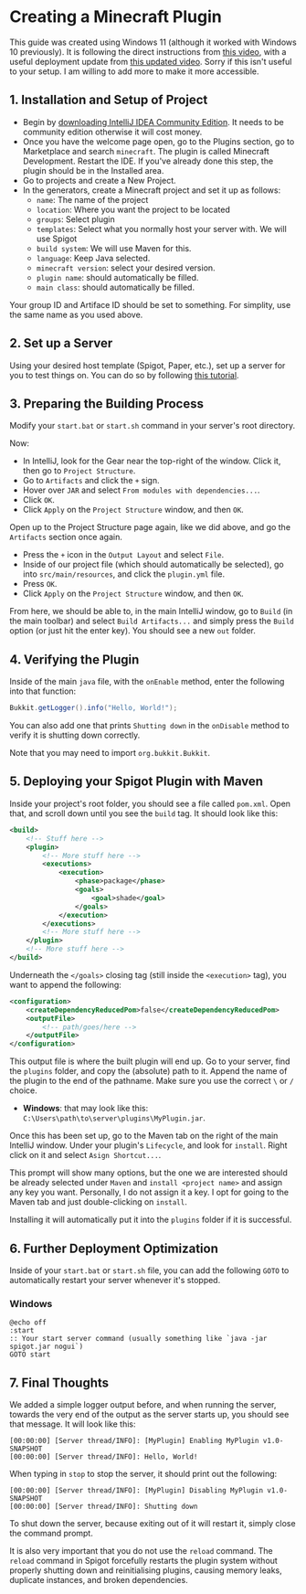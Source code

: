 # Creating a Minecraft Plugin

This guide was created using Windows 11 (although it worked with Windows 10 previously). It is following the direct instructions from [this video](https://www.youtube.com/watch?v=YOBt2SABHlM), with a useful deployment update from [this updated video](https://www.youtube.com/watch?v=XslTgP6Fgz4&t=0s). Sorry if this isn't useful to your setup. I am willing to add more to make it more accessible.

## 1. Installation and Setup of Project

- Begin by [downloading IntelliJ IDEA Community Edition](https://www.jetbrains.com/help/idea/installation-guide.html). It needs to be community edition otherwise it will cost money.
- Once you have the welcome page open, go to the Plugins section, go to Marketplace and search `minecraft`. The plugin is called Minecraft Development. Restart the IDE. If you've already done this step, the plugin should be in the Installed area.
- Go to projects and create a New Project.
- In the generators, create a Minecraft project and set it up as follows:
  - `name`: The name of the project
  - `location`: Where you want the project to be located
  - `groups`: Select plugin
  - `templates`: Select what you normally host your server with. We will use Spigot
  - `build system`: We will use Maven for this.
  - `language`: Keep Java selected.
  - `minecraft version`: select your desired version.
  - `plugin name`: should automatically be filled.
  - `main class`: should automatically be filled.

Your group ID and Artiface ID should be set to something. For simplity, use the same name as you used above.

## 2. Set up a Server

Using your desired host template (Spigot, Paper, etc.), set up a server for you to test things on. You can do so by following [this tutorial](/workflows/#/computing/minecraft/Setting-Up-a-Minecraft-Server).

## 3. Preparing the Building Process

Modify your `start.bat` or `start.sh` command in your server's root directory.

Now:
- In IntelliJ, look for the Gear near the top-right of the window. Click it, then go to `Project Structure`.
- Go to `Artifacts` and click the `+` sign.
- Hover over `JAR` and select `From modules with dependencies...`.
- Click `OK`.
- Click `Apply` on the `Project Structure` window, and then `OK`.

Open up to the Project Structure page again, like we did above, and go the `Artifacts` section once again.
- Press the `+` icon in the `Output Layout` and select `File`.
- Inside of our project file (which should automatically be selected), go into `src/main/resources`, and click the `plugin.yml` file.
- Press `OK`.
- Click `Apply` on the `Project Structure` window, and then `OK`.

From here, we should be able to, in the main IntelliJ window, go to `Build` (in the main toolbar) and select `Build Artifacts...` and simply press the `Build` option (or just hit the enter key). You should see a new `out` folder.

## 4. Verifying the Plugin

Inside of the main `java` file, with the `onEnable` method, enter the following into that function:

```java
Bukkit.getLogger().info("Hello, World!");
```

You can also add one that prints `Shutting down` in the `onDisable` method to verify it is shutting down correctly.

Note that you may need to import `org.bukkit.Bukkit`.

## 5. Deploying your Spigot Plugin with Maven

Inside your project's root folder, you should see a file called `pom.xml`. Open that, and scroll down until you see the `build` tag. It should look like this:

```xml
<build>
    <!-- Stuff here -->
    <plugin>
        <!-- More stuff here -->
        <executions>
            <execution>
                <phase>package</phase>
                <goals>
                    <goal>shade</goal>
                </goals>
            </execution>
        </executions>
        <!-- More stuff here -->
    </plugin>
    <!-- More stuff here -->
</build>
```

Underneath the `</goals>` closing tag (still inside the `<execution>` tag), you want to append the following:

```xml
<configuration>
    <createDependencyReducedPom>false</createDependencyReducedPom>
    <outputFile>
        <!-- path/goes/here -->
    </outputFile>
</configuration>
```

This output file is where the built plugin will end up. Go to your server, find the `plugins` folder, and copy the (absolute) path to it. Append the name of the plugin to the end of the pathname. Make sure you use the correct `\` or `/` choice.
- **Windows**: that may look like this: `C:\Users\path\to\server\plugins\MyPlugin.jar`.

Once this has been set up, go to the Maven tab on the right of the main IntelliJ window. Under your plugin's `Lifecycle`, and look for `install`. Right click on it and select `Asign Shortcut...`.

This prompt will show many options, but the one we are interested should be already selected under `Maven` and `install <project name>` and assign any key you want. Personally, I do not assign it a key. I opt for going to the Maven tab and just double-clicking on `install`.

Installing it will automatically put it into the `plugins` folder if it is successful.

## 6. Further Deployment Optimization

Inside of your `start.bat` or `start.sh` file, you can add the following `GOTO` to automatically restart your server whenever it's stopped.

### Windows
```batch
@echo off
:start
:: Your start server command (usually something like `java -jar spigot.jar nogui`)
GOTO start
```

## 7. Final Thoughts

We added a simple logger output before, and when running the server, towards the very end of the output as the server starts up, you should see that message. It will look like this:
```exe
[00:00:00] [Server thread/INFO]: [MyPlugin] Enabling MyPlugin v1.0-SNAPSHOT
[00:00:00] [Server thread/INFO]: Hello, World!
```

When typing in `stop` to stop the server, it should print out the following:

```exe
[00:00:00] [Server thread/INFO]: [MyPlugin] Disabling MyPlugin v1.0-SNAPSHOT
[00:00:00] [Server thread/INFO]: Shutting down
```

To shut down the server, because exiting out of it will restart it, simply close the command prompt.

It is also very important that you do not use the `reload` command. The `reload` command in Spigot forcefully restarts the plugin system without properly shutting down and reinitialising plugins, causing memory leaks, duplicate instances, and broken dependencies.